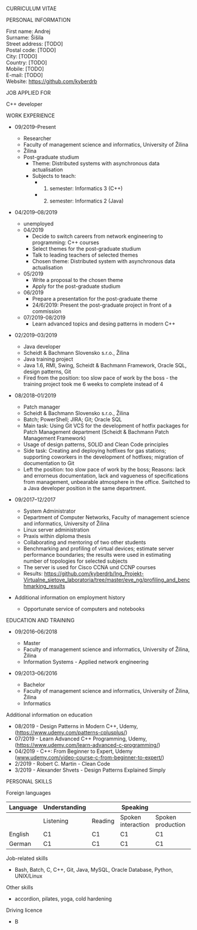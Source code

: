 CURRICULUM VITAE

PERSONAL INFORMATION

First name:         Andrej  
Surname:            Šišila  
Street address:     [TODO]  
Postal code:        [TODO]  
City:               [TODO]  
Country:            [TODO]  
Mobile:             [TODO]  
E-mail:             [TODO]  
Website:            https://github.com/kyberdrb  

JOB APPLIED FOR

C++ developer

WORK EXPERIENCE

- 09/2019–Present
    - Researcher 
    - Faculty of management science and informatics, University of Žilina
    - Žilina
    - Post-graduate studium
        - Theme: Distributed systems with asynchronous data actualisation
        - Subjects to teach:
            - 1. semester: Informatics 3 (C++)
            - 2. semester: Informatics 2 (Java)

- 04/2019–08/2019
    - unemployed 
    - 04/2019
        - Decide to switch careers from network engineering to programming: C++ courses
        - Select themes for the post-graduate studium
        - Talk to leading teachers of selected themes
        - Chosen theme: Distributed system with asynchronous data actualisation
    - 05/2019
        - Write a proposal to the chosen theme
        - Apply for the post-graduate studium
    - 06/2019
        - Prepare a presentation for the post-graduate theme
        - 24/6/2019: Present the post-graduate project in front of a commission
    - 07/2019-08/2019
        - Learn advanced topics and desing patterns in modern C++

- 02/2019–03/2019
    - Java developer 
    - Scheidt & Bachmann Slovensko s.r.o., Žilina
    - Java training project
    - Java 1.6, RMI, Swing, Scheidt & Bachmann Framework, Oracle SQL, design patterns, Git
    - Fired from the position: too slow pace of work by the boss - the training project took me 6 weeks to complete instead of 4

- 08/2018–01/2019
    - Patch manager 
    - Scheidt & Bachmann Slovensko s.r.o., Žilina
    - Batch; PowerShell; JIRA; Git; Oracle SQL
    - Main task: Using Git VCS for the development of hotfix packages for Patch Management department (Scheidt & Bachmann Patch Management Framework)
    - Usage of design patterns, SOLID and Clean Code principles
    - Side task: Creating and deploying hotfixes for gas stations; supporting coworkers in the development of hotfixes; migration of documentation to Git
    - Left the position: too slow pace of work by the boss; Reasons: lack and errorneus documentation, lack and vagueness of specifications from management, unbearable atmosphere in the office. Switched to a Java developer position in the same department.

- 09/2017–12/2017
    - System Administrator 
    - Department of Computer Networks, Faculty of management science and informatics, University of Žilina 
    - Linux server administration
    - Praxis within diploma thesis
    - Collaborating and mentoring of two other students
    - Benchmarking and profiling of virtual devices; estimate server performance boundaries; the results were used in estimating number of topologies for selected subjects
    - The server is used for Cisco CCNA und CCNP courses
    - Results: https://github.com/kyberdrb/Ing_Projekt-Virtualne_sietove_laboratoria/tree/master/eve_ng/profiling_and_benchmarking_results

- Additional information on employment history
    - Opportunate service of computers and notebooks

EDUCATION AND TRAINING


- 09/2016–06/2018
    - Master 
    - Faculty of management science and informatics, University of Žilina, Žilina
    - Information Systems - Applied network engineering
    
- 09/2013–06/2016
    - Bachelor 
    - Faculty of management science and informatics, University of Žilina, Žilina
    - Informatics

Additional information on education
- 08/2019 - Design Patterns in Modern C++, Udemy, (https://www.udemy.com/patterns-cplusplus/)
- 07/2019 - Learn Advanced C++ Programming, Udemy, (https://www.udemy.com/learn-advanced-c-programming/)
- 04/2019 - C++: From Beginner to Expert, Udemy (www.udemy.com/video-course-c-from-beginner-to-expert/)
- 2/2019 - Robert C. Martin - Clean Code
- 3/2019 - Alexander Shvets - Design Patterns Explained Simply

PERSONAL SKILLS

Foreign languages

| Language | Understanding |         | Speaking |                             | Writing |
| ---      |---            |---      |---       |---                          |---      |
|          | Listening     | Reading | Spoken interaction | Spoken production |         |
| English  | C1            | C1      | C1                 | C1                | C1      |
| German   | C1            | C1      | C1                 | C1                | C1      |
	
Job-related skills

- Bash, Batch, C, C++, Git, Java, MySQL, Oracle Database, Python, UNIX/Linux

Other skills
- accordion, pilates, yoga, cold hardening

Driving licence
- B
